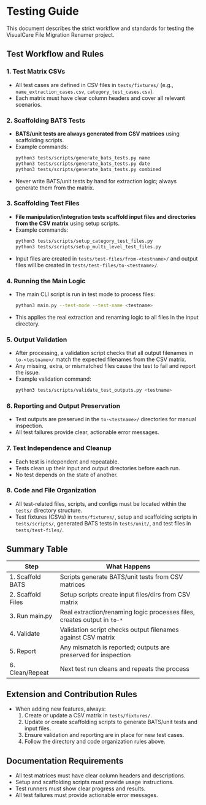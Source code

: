 # Testing Guide

This document describes the strict workflow and standards for testing the VisualCare File Migration Renamer project.

## Test Workflow and Rules

### 1. Test Matrix CSVs
- All test cases are defined in CSV files in `tests/fixtures/` (e.g., `name_extraction_cases.csv`, `category_test_cases.csv`).
- Each matrix must have clear column headers and cover all relevant scenarios.

### 2. Scaffolding BATS Tests
- **BATS/unit tests are always generated from CSV matrices** using scaffolding scripts.
- Example commands:
  ```bash
  python3 tests/scripts/generate_bats_tests.py name
  python3 tests/scripts/generate_bats_tests.py date
  python3 tests/scripts/generate_bats_tests.py combined
  ```
- Never write BATS/unit tests by hand for extraction logic; always generate them from the matrix.

### 3. Scaffolding Test Files
- **File manipulation/integration tests scaffold input files and directories from the CSV matrix** using setup scripts.
- Example commands:
  ```bash
  python3 tests/scripts/setup_category_test_files.py
  python3 tests/scripts/setup_multi_level_test_files.py
  ```
- Input files are created in `tests/test-files/from-<testname>/` and output files will be created in `tests/test-files/to-<testname>/`.

### 4. Running the Main Logic
- The main CLI script is run in test mode to process files:
  ```bash
  python3 main.py --test-mode --test-name <testname>
  ```
- This applies the real extraction and renaming logic to all files in the input directory.

### 5. Output Validation
- After processing, a validation script checks that all output filenames in `to-<testname>/` match the expected filenames from the CSV matrix.
- Any missing, extra, or mismatched files cause the test to fail and report the issue.
- Example validation command:
  ```bash
  python3 tests/scripts/validate_test_outputs.py <testname>
  ```

### 6. Reporting and Output Preservation
- Test outputs are preserved in the `to-<testname>/` directories for manual inspection.
- All test failures provide clear, actionable error messages.

### 7. Test Independence and Cleanup
- Each test is independent and repeatable.
- Tests clean up their input and output directories before each run.
- No test depends on the state of another.

### 8. Code and File Organization
- All test-related files, scripts, and configs must be located within the `tests/` directory structure.
- Test fixtures (CSVs) in `tests/fixtures/`, setup and scaffolding scripts in `tests/scripts/`, generated BATS tests in `tests/unit/`, and test files in `tests/test-files/`.

## Summary Table

| Step                | What Happens                                                                 |
|---------------------|------------------------------------------------------------------------------|
| 1. Scaffold BATS    | Scripts generate BATS/unit tests from CSV matrices                            |
| 2. Scaffold Files   | Setup scripts create input files/dirs from CSV matrix                         |
| 3. Run main.py      | Real extraction/renaming logic processes files, creates output in `to-*`      |
| 4. Validate         | Validation script checks output filenames against CSV matrix                   |
| 5. Report           | Any mismatch is reported; outputs are preserved for inspection                |
| 6. Clean/Repeat     | Next test run cleans and repeats the process                                  |

## Extension and Contribution Rules
- When adding new features, always:
  1. Create or update a CSV matrix in `tests/fixtures/`.
  2. Update or create scaffolding scripts to generate BATS/unit tests and input files.
  3. Ensure validation and reporting are in place for new test cases.
  4. Follow the directory and code organization rules above.

## Documentation Requirements
- All test matrices must have clear column headers and descriptions.
- Setup and scaffolding scripts must provide usage instructions.
- Test runners must show clear progress and results.
- All test failures must provide actionable error messages.